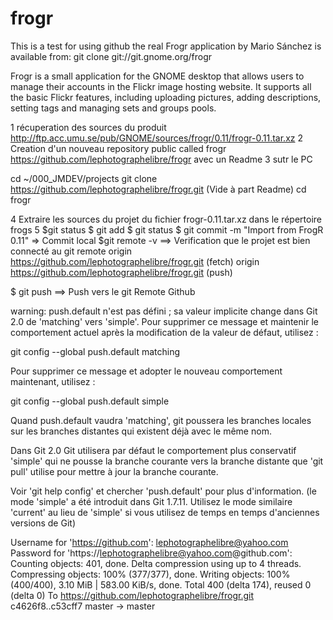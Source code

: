 # frogr
This is a test for using github
the real Frogr application  by Mario Sánchez is available from: git clone git://git.gnome.org/frogr
 

Frogr is a small application for the GNOME desktop that allows users to manage their accounts in the Flickr image hosting website. It supports all the basic Flickr features, including uploading pictures, adding descriptions, setting tags and managing sets and groups pools.

1 récuperation des sources du produit http://ftp.acc.umu.se/pub/GNOME/sources/frogr/0.11/frogr-0.11.tar.xz
2 Creation d'un nouveau repository public called frogr https://github.com/lephotographelibre/frogr avec un Readme
3  sutr le PC

cd ~/000_JMDEV/projects
 git clone https://github.com/lephotographelibre/frogr.git (Vide à part Readme)
cd frogr


4  Extraire les sources du projet du fichier frogr-0.11.tar.xz dans le répertoire frogs
5
$git status
$ git add
$ git status
$ git commit -m "Import from FrogR 0.11"  => Commit local
$git remote -v   ==> Verification que le projet est bien connecté au git remote 
origin	https://github.com/lephotographelibre/frogr.git (fetch)
origin	https://github.com/lephotographelibre/frogr.git (push)

$  git push            ==> Push vers le git Remote Github

warning: push.default n'est pas défini ; sa valeur implicite change dans Git 2.0
de 'matching' vers 'simple'. Pour supprimer ce message et maintenir
le comportement actuel après la modification de la valeur de défaut, utilisez :

  git config --global push.default matching

Pour supprimer ce message et adopter le nouveau comportement maintenant, utilisez :

  git config --global push.default simple

Quand push.default vaudra 'matching', git poussera les branches locales
sur les branches distantes qui existent déjà avec le même nom.

Dans Git 2.0 Git utilisera par défaut le comportement plus conservatif 'simple'
qui ne pousse la branche courante vers la branche distante que 'git pull' utilise
pour mettre à jour la branche courante.
 
Voir 'git help config' et chercher 'push.default' pour plus d'information.
(le mode 'simple' a été introduit dans Git 1.7.11. Utilisez le mode similaire
'current' au lieu de 'simple' si vous utilisez de temps en temps d'anciennes versions de Git)

Username for 'https://github.com': lephotographelibre@yahoo.com
Password for 'https://lephotographelibre@yahoo.com@github.com': 
Counting objects: 401, done.
Delta compression using up to 4 threads.
Compressing objects: 100% (377/377), done.
Writing objects: 100% (400/400), 3.10 MiB | 583.00 KiB/s, done.
Total 400 (delta 174), reused 0 (delta 0)
To https://github.com/lephotographelibre/frogr.git
   c4626f8..c53cff7  master -> master
